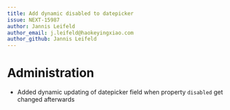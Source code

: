 ```yaml
---
title: Add dynamic disabled to datepicker
issue: NEXT-15987
author: Jannis Leifeld
author_email: j.leifeld@haokeyingxiao.com 
author_github: Jannis Leifeld
---
```

# Administration
* Added dynamic updating of datepicker field when property `disabled` get changed afterwards
